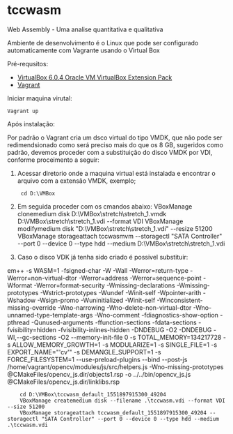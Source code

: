 # tccwasm
Web Assembly - Uma analise quantitativa e qualitativa



Ambiente de desenvolvimento é o Linux que pode ser configurado automaticamente com Vagrante usando o Virtual Box

Pré-requsitos:

* [VirtualBox 6.0.4 Oracle VM VirtualBox Extension Pack](https://www.virtualbox.org/wiki/Downloads)
* [Vagrant](https://github.com/hashicorp/vagrant)

Iniciar maquina virutal:

    Vagrant up

Após instalação:

Por padrão o Vagrant cria um dsco virtual do tipo VMDK, que não pode ser redimendsionado como será preciso mais do que os 8 GB,
sugeridos como padrão, devemos proceder com a substituição do disco VMDK por VDI, conforme proceimento a seguir:

1. Acessar diretorio onde a maquina virtual está instalada e encontrar o arquivo com a extensão VMDK, exemplo;

        cd D:\VMBox

2. Em seguida proceder com os cmandos abaixo:
        VBoxManage clonemedium disk D:\VMBox\stretch\stretch_1.vmdk D:\VMBox\stretch\stretch_1.vdi --format VDI
        VBoxManage modifymedium disk "D:\VMBox\stretch\stretch_1.vdi" --resize 51200
        VBoxManage storageattach tccwasmvm --storagectl "SATA Controller" --port 0 --device 0 --type hdd --medium D:\VMBox\stretch\stretch_1.vdi

3.  Caso o disco VDK já tenha sido criado é possivel substituir:




em++   -s WASM=1    -fsigned-char -W -Wall -Werror=return-type -Werror=non-virtual-dtor -Werror=address -Werror=sequence-point -Wformat -Werror=format-security -Wmissing-declarations -Wmissing-prototypes -Wstrict-prototypes -Wundef -Winit-self -Wpointer-arith -Wshadow -Wsign-promo -Wuninitialized -Winit-self -Winconsistent-missing-override -Wno-narrowing -Wno-delete-non-virtual-dtor -Wno-unnamed-type-template-args -Wno-comment -fdiagnostics-show-option -pthread -Qunused-arguments -ffunction-sections -fdata-sections  -fvisibility=hidden -fvisibility-inlines-hidden -DNDEBUG -O2  -DNDEBUG    -Wl,--gc-sections -O2   --memory-init-file 0 -s TOTAL_MEMORY=134217728 -s ALLOW_MEMORY_GROWTH=1 -s MODULARIZE=1 -s SINGLE_FILE=1 -s EXPORT_NAME="'cv'" -s DEMANGLE_SUPPORT=1 -s FORCE_FILESYSTEM=1 --use-preload-plugins --bind --post-js /home/vagrant/opencv/modules/js/src/helpers.js  -Wno-missing-prototypes @CMakeFiles/opencv_js.dir/objects1.rsp  -o ../../bin/opencv_js.js @CMakeFiles/opencv_js.dir/linklibs.rsp


        cd D:\VMBox\tccwasm_default_1551897915300_49204
        VBoxManage createmedium disk --filename .\tccwasm.vdi --format VDI --size 51200
        VBoxManage storageattach tccwasm_default_1551897915300_49204 --storagectl "SATA Controller" --port 0 --device 0 --type hdd --medium .\tccwasm.vdi
